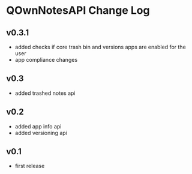 # QOwnNotesAPI Change Log

## v0.3.1
- added checks if core trash bin and versions apps are enabled for the user
- app compliance changes

## v0.3
- added trashed notes api

## v0.2
- added app info api
- added versioning api

## v0.1
- first release
